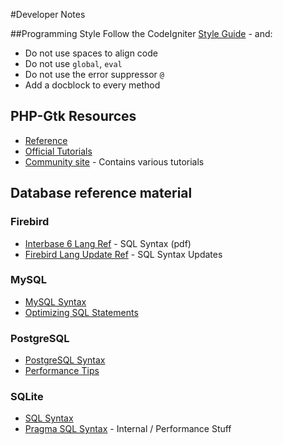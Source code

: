 #Developer Notes

##Programming Style
Follow the CodeIgniter [Style Guide](https://github.com/timw4mail/CodeIgniter/blob/develop/user_guide_src/source/general/styleguide.rst#class-and-file-names-using-common-words) - and:

* Do not use spaces to align code
* Do not use `global`, `eval`
* Do not use the error suppressor `@`
* Add a docblock to every method

## PHP-Gtk Resources
* [Reference](http://gtk.php.net/manual/en/reference.php)
* [Official Tutorials](http://gtk.php.net/manual/en/tutorials.php)
* [Community site](http://php-gtk.eu/) - Contains various tutorials

## Database reference material
### Firebird

* [Interbase 6 Lang Ref](http://fbclient.googlecode.com/files/LangRef.pdf) - SQL Syntax (pdf)
* [Firebird Lang Update Ref](http://www.firebirdsql.org/file/documentation/reference_manuals/reference_material/html/langrefupd25.html) - SQL Syntax Updates

### MySQL
* [MySQL Syntax](http://dev.mysql.com/doc/refman/5.1/en/sql-syntax.html)
* [Optimizing SQL Statements](http://dev.mysql.com/doc/refman/5.1/en/statement-optimization.html)

### PostgreSQL
* [PostgreSQL Syntax](http://www.postgresql.org/docs/9.0/interactive/sql.html)
* [Performance Tips](http://www.postgresql.org/docs/9.0/interactive/performance-tips.html)

### SQLite

* [SQL Syntax](http://www.sqlite.org/lang.html)
* [Pragma SQL Syntax](http://www.sqlite.org/pragma.html) - Internal / Performance Stuff